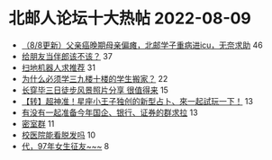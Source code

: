 # 北邮人论坛十大热帖 2022-08-09

- [（8/8更新）父亲癌晚期母亲偏瘫，北邮学子重病进icu，无奈求助](https://bbs.byr.cn/article/Guangxi/144421) 46
- [给朋友当伴郎该不该？](https://bbs.byr.cn/article/Feeling/3191359) 37
- [扫地机器人求推荐](https://bbs.byr.cn/article/Talking/6358836) 31
- [为什么必须学三九楼十楼的学生搬家？](https://bbs.byr.cn/article/Picture/3325641) 22
- [长穿毕三日徒步风景照片分享 很值得来](https://bbs.byr.cn/article/Photo/273703) 15
- [【转】超神准！星座小王子独创的新型占卜、來一起試玩一下！](https://bbs.byr.cn/article/Constellations/326533) 13
- [有没有一起准备今年国企、银行、证券的群求拉](https://bbs.byr.cn/article/Job/2169375) 13
- [密室群](https://bbs.byr.cn/article/BoardGame/57463) 11
- [校医院能看脱发吗](https://bbs.byr.cn/article/Health/229337) 10
- [代，97年女生征友~~~](https://bbs.byr.cn/article/Friends/2028841) 8


